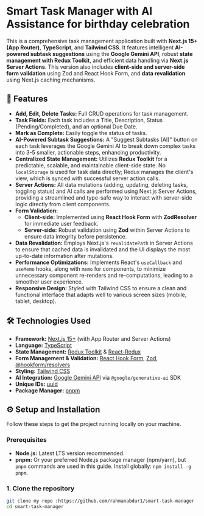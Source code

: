 # Smart Task Manager with AI Assistance for birthday celebration

This is a comprehensive task management application built with **Next.js 15+ (App Router)**, **TypeScript**, and **Tailwind CSS**. It features intelligent **AI-powered subtask suggestions** using the **Google Gemini API**, robust **state management with Redux Toolkit**, and efficient data handling via **Next.js Server Actions**. This version also includes **client-side and server-side form validation** using Zod and React Hook Form, and **data revalidation** using Next.js caching mechanisms.

## 🚀 Features

* **Add, Edit, Delete Tasks:** Full CRUD operations for task management.
* **Task Fields:** Each task includes a Title, Description, Status (Pending/Completed), and an optional Due Date.
* **Mark as Complete:** Easily toggle the status of tasks.
* **AI-Powered Subtask Suggestions:** A "Suggest Subtasks (AI)" button on each task leverages the Google Gemini AI to break down complex tasks into 3-5 smaller, actionable steps, enhancing productivity.
* **Centralized State Management:** Utilizes **Redux Toolkit** for a predictable, scalable, and maintainable client-side state. No `localStorage` is used for task data directly; Redux manages the client's view, which is synced with successful server action calls.
* **Server Actions:** All data mutations (adding, updating, deleting tasks, toggling status) and AI calls are performed using Next.js Server Actions, providing a streamlined and type-safe way to interact with server-side logic directly from client components.
* **Form Validation:**
    * **Client-side:** Implemented using **React Hook Form** with **ZodResolver** for immediate user feedback.
    * **Server-side:** Robust validation using **Zod** within Server Actions to ensure data integrity before persistence.
* **Data Revalidation:** Employs Next.js's `revalidatePath` in Server Actions to ensure that cached data is invalidated and the UI displays the most up-to-date information after mutations.
* **Performance Optimizations:** Implements React's `useCallback` and `useMemo` hooks, along with `memo` for components, to minimize unnecessary component re-renders and re-computations, leading to a smoother user experience.
* **Responsive Design:** Styled with Tailwind CSS to ensure a clean and functional interface that adapts well to various screen sizes (mobile, tablet, desktop).

## 🛠️ Technologies Used

* **Framework:** [Next.js 15+](https://nextjs.org/) (with App Router and Server Actions)
* **Language:** [TypeScript](https://www.typescriptlang.org/)
* **State Management:** [Redux Toolkit](https://redux-toolkit.js.org/) & [React-Redux](https://react-redux.js.org/)
* **Form Management & Validation:** [React Hook Form](https://react-hook-form.com/), [Zod](https://zod.dev/), [@hookform/resolvers](https://www.npmjs.com/package/@hookform/resolvers)
* **Styling:** [Tailwind CSS](https://tailwindcss.com/)
* **AI Integration:** [Google Gemini API](https://ai.google.dev/) via `@google/generative-ai` SDK
* **Unique IDs:** [uuid](https://www.npmjs.com/package/uuid)
* **Package Manager:** [pnpm](https://pnpm.io/)

## ⚙️ Setup and Installation

Follow these steps to get the project running locally on your machine.

### Prerequisites

* **Node.js:** Latest LTS version recommended.
* **pnpm:** Or your preferred Node.js package manager (npm/yarn), but `pnpm` commands are used in this guide. Install globally: `npm install -g pnpm`.

### 1. Clone the repository

```bash
git clone my repo :https://github.com/rahmanabdur1/smart-task-manager
cd smart-task-manager

